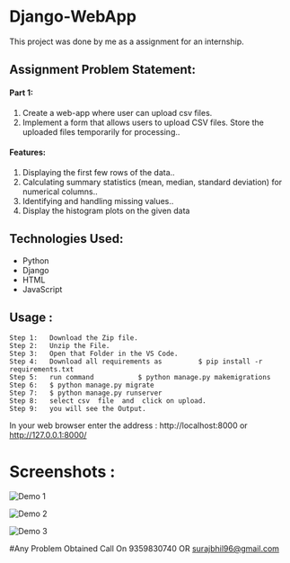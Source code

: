 # Django-WebApp      

This project was done by me as a assignment for an internship.

<h2>Assignment Problem Statement:</h2>

<h4>Part 1:</h4>
<ol>
    <li>Create a web-app where user can upload csv files.</li>
    <li>Implement a form that allows users to upload CSV files. Store the uploaded files temporarily for processing..</li>
</ol>

<h4>Features:</h4>
<ol>
     <li>Displaying the first few rows of the data..</li>
     <li>Calculating summary statistics (mean, median, standard deviation) for numerical columns..</li>
     <li>Identifying and handling missing values..</li>
     <li>Display the histogram plots on the given data</li>
</ol>
    
<h2>Technologies Used:</h2>
<ul>
    <li>Python</li>
    <li>Django</li>
    <li>HTML</li>
    <li>JavaScript</li>
</ul>

<h2>Usage :</h2> 
  
    Step 1:   Download the Zip file. 
    Step 2:   Unzip the File.
    Step 3:   Open that Folder in the VS Code.
    Step 4:   Download all requirements as         $ pip install -r requirements.txt
    Step 5:   run command           $ python manage.py makemigrations
    Step 6:   $ python manage.py migrate
    Step 7:   $ python manage.py runserver
    Step 8:   select csv  file  and  click on upload. 
    Step 9:   you will see the Output.

    
   In your web browser enter the address : http://localhost:8000 or http://127.0.0.1:8000/


# Screenshots : 
![Demo 1](https://github.com/surajbhil96/csv_analysis/assets/149694041/c2374e2c-34e3-4849-bea7-99a3ade34e5a)

![Demo 2](https://github.com/surajbhil96/csv_analysis/assets/149694041/ab1fa744-605a-41c4-86b2-6a578ee6bd8d)


![Demo 3](https://github.com/surajbhil96/csv_analysis/assets/149694041/1fd4cc38-5c9a-42fd-8814-70e57419cc1b)



#Any Problem Obtained Call On 9359830740 OR surajbhil96@gmail.com
